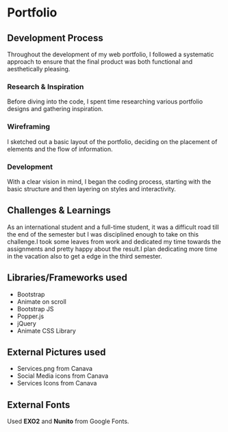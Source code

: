 # Portfolio

## Development Process

Throughout the development of my web portfolio, I followed a systematic approach to ensure that the final product was both functional and aesthetically pleasing.

### Research & Inspiration

Before diving into the code, I spent time researching various portfolio designs and gathering inspiration.

### Wireframing

I sketched out a basic layout of the portfolio, deciding on the placement of elements and the flow of information.

### Development

With a clear vision in mind, I began the coding process, starting with the basic structure and then layering on styles and interactivity.

## Challenges & Learnings

As an international student and a full-time student, it was a difficult road till the end of the semester but I was disciplined enough to take on this challenge.I took some leaves from work and dedicated my time towards the assignments and pretty happy about the result.I plan dedicating more time in the vacation also to get a edge in the third semester.


## Libraries/Frameworks used

- Bootstrap
- Animate on scroll
- Bootstrap JS
- Popper.js
- jQuery
- Animate CSS Library

## External Pictures used

- Services.png from Canava
- Social Media icons from Canava
- Services Icons from Canava

## External Fonts

Used **EXO2** and **Nunito** from Google Fonts.

